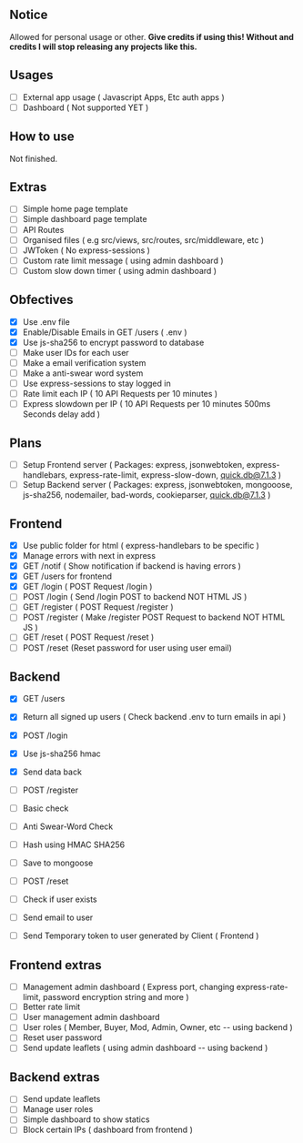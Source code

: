 ## Notice

Allowed for personal usage or other.
**Give credits if using this! Without and credits I will stop releasing any projects like this.**

## Usages

* [ ] External app usage ( Javascript Apps, Etc auth apps )
* [ ] Dashboard ( Not supported YET )

## How to use

Not finished.

## Extras

* [ ] Simple home page template 
* [ ] Simple dashboard page template
* [ ] API Routes
* [ ] Organised files ( e.g src/views, src/routes,  src/middleware, etc )
* [ ] JWToken ( No express-sessions )
* [ ] Custom rate limit message ( using admin dashboard )
* [ ] Custom slow down timer ( using admin dashboard )

## Obfectives

* [x] Use .env file
* [x] Enable/Disable Emails in GET /users ( .env )
* [x] Use js-sha256 to encrypt password to database
* [ ] Make user IDs for each user
* [ ] Make a email verification system
* [ ] Make a anti-swear word system
* [ ] Use express-sessions to stay logged in
* [ ] Rate limit each IP ( 10 API Requests per 10 minutes )
* [ ] Express slowdown per IP ( 10 API Requests per 10 minutes 500ms Seconds delay add )

## Plans

* [ ] Setup Frontend server ( Packages: express, jsonwebtoken, express-handlebars, express-rate-limit, express-slow-down, quick.db@7.1.3 )
* [ ] Setup Backend server ( Packages: express, jsonwebtoken, mongooose, js-sha256, nodemailer, bad-words, cookieparser, quick.db@7.1.3 )

## Frontend

* [x] Use public folder for html ( express-handlebars to be specific )
* [x] Manage errors with next in express
* [x] GET /notif ( Show notification if backend is having errors )
* [x] GET /users for frontend
* [x] GET /login ( POST Request /login )
* [ ] POST /login ( Send /login POST to backend NOT HTML JS )
* [ ] GET /register ( POST Request /register )
* [ ] POST /register ( Make /register POST Request to backend NOT HTML JS )
* [ ] GET /reset ( POST Request /reset )
* [ ] POST /reset (Reset password for user using user email)

## Backend

* [x] GET /users
* [x] Return all signed up users ( Check backend .env to turn emails in api )
* [x] POST /login
* [x] Use js-sha256 hmac 
* [x] Send data back
* [ ] POST /register
* [ ] Basic check
* [ ] Anti Swear-Word Check
* [ ] Hash using HMAC SHA256
* [ ] Save to mongoose
* [ ] POST /reset
* [ ] Check if user exists
* [ ] Send email to user
* [ ] Send Temporary token to user generated by Client ( Frontend )


## Frontend extras

* [ ] Management admin dashboard ( Express port, changing express-rate-limit, password encryption string and more )
* [ ] Better rate limit
* [ ] User management admin dashboard
* [ ] User roles ( Member, Buyer, Mod, Admin, Owner, etc -- using backend )
* [ ] Reset user password
* [ ] Send update leaflets ( using admin dashboard -- using backend )

## Backend extras

* [ ] Send update leaflets
* [ ] Manage user roles
* [ ] Simple dashboard to show statics
* [ ] Block certain IPs ( dashboard from frontend )